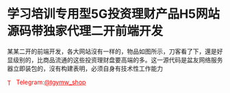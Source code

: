 # 学习培训专用型5G投资理财产品H5网站源码带独家代理二开前端开发

某某二开的前端开发，各大网站沒有一样的，物品如图所示，刀客看了下，還是好显级别的，比商品流通的这些投资理财盘要高端的多。这一源代码是盆友网络服务器立即装包的，沒有构建表明，必须自身有技术性工作能力<br>




<p style="color: red;"><img src="https://cdn-icons-png.flaticon.com/512/2111/2111646.png" alt="Telegram Icon" style="width: 16px; vertical-align: middle; margin-right: 5px;">Telegram:<a href="https://t.me/tgymw_shop" style="color: red;">@tgymw_shop</a></p>
